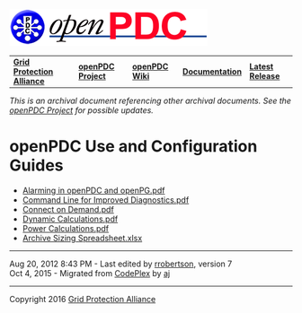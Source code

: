 [![The Open Source Phasor Data Concentrator](openPDC_Logo.png)](openPDC_Home.md "The Open Source Phasor Data Concentrator")

|   |   |   |   |   |
|---|---|---|---|---|
| **[Grid Protection Alliance](http://www.gridprotectionalliance.org "Grid Protection Alliance Home Page")** | **[openPDC Project](https://github.com/GridProtectionAlliance/openPDC "openPDC Project on GitHub")** | **[openPDC Wiki](https://github.com/GridProtectionAlliance/openPDC/wiki)** | **[Documentation](https://github.com/GridProtectionAlliance/openPDC/wiki/Documentation)** | **[Latest Release](https://github.com/GridProtectionAlliance/openPDC/releases "openPDC Releases Home Page")** |

*This is an archival document referencing other archival documents.  See the [openPDC Project](https://github.com/GridProtectionAlliance/openPDC "openPDC Project on GitHub") for possible updates.*

# openPDC Use and Configuration Guides

- [Alarming in openPDC and openPG.pdf](Use_and_Configuration_Guides.files/Alarming_in_openPDC_and_openPG.pdf)
- [Command Line for Improved Diagnostics.pdf](Use_and_Configuration_Guides.files/Command_Line_for_Improved_Diagnostics.pdf)
- [Connect on Demand.pdf](Use_and_Configuration_Guides.files/Connect_on_Demand.pdf)
- [Dynamic Calculations.pdf](Use_and_Configuration_Guides.files/Dynamic_Calculations.pdf)
- [Power Calculations.pdf](Use_and_Configuration_Guides.files/Power_Calculations.pdf)
- [Archive Sizing Spreadsheet.xlsx](Use_and_Configuration_Guides.files/Archive_Sizing_Spreadsheet_473120.xlsx)

---

Aug 20, 2012 8:43 PM - Last edited by [rrobertson](https://github.com/RussellRobertson), version 7  
Oct 4, 2015 - Migrated from [CodePlex](http://openpdc.codeplex.com/wikipage?title=Use%20and%20Configuration%20Guides) by [aj](https://github.com/ajstadlin)

---

Copyright 2016 [Grid Protection Alliance](http://www.gridprotectionalliance.org)
